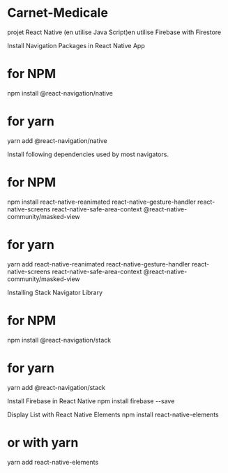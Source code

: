 # Carnet-Medicale
projet React Native (en utilise Java Script)en utilise Firebase with Firestore 

Install Navigation Packages in React Native App
# for NPM
npm install @react-navigation/native

# for yarn
yarn add @react-navigation/native


Install following dependencies used by most navigators.
# for NPM
npm install react-native-reanimated react-native-gesture-handler react-native-screens react-native-safe-area-context @react-native-community/masked-view

# for yarn
yarn add react-native-reanimated react-native-gesture-handler react-native-screens react-native-safe-area-context @react-native-community/masked-view

Installing Stack Navigator Library
# for NPM
npm install @react-navigation/stack

# for yarn
yarn add @react-navigation/stack

Install Firebase in React Native
npm install firebase --save


Display List with React Native Elements
npm install react-native-elements

# or with yarn

yarn add react-native-elements
